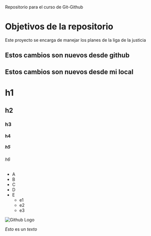 Repositorio para el curso de Git-Github
# Objetivos de la repositorio

Este proyecto se encarga de manejar los planes de la liga de la justicia

## Estos cambios son nuevos desde github
## Estos cambios son nuevos desde mi local

# h1
## h2
### h3
#### h4
##### h5
######  h6

* A
* B
* C
* D
* E
  * e1
  * e2
  * e3

![Github Logo](https://revistabyte.es/wp-content/uploads/2018/06/github-octocat.jpg)

*Esto* es un _texto_
